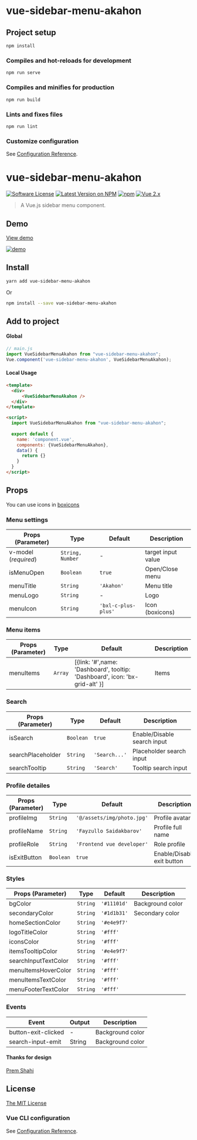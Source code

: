 # vue-sidebar-menu-akahon

## Project setup
```
npm install
```

### Compiles and hot-reloads for development
```
npm run serve
```

### Compiles and minifies for production
```
npm run build
```

### Lints and fixes files
```
npm run lint
```

### Customize configuration
See [Configuration Reference](https://cli.vuejs.org/config/).


# vue-sidebar-menu-akahon

[![Software License](https://img.shields.io/badge/license-MIT-brightgreen.svg?style=flat-square)](LICENSE)
[![Latest Version on NPM](https://img.shields.io/npm/v/vue-sidebar-menu-akahon.svg?style=flat-square)](https://www.npmjs.com/package/vue-sidebar-menu-akahon)
[![npm](https://img.shields.io/npm/dt/vue-sidebar-menu-akahon.svg?style=flat-square)](https://www.npmjs.com/package/vue-sidebar-menu-akahon)
[![Vue 2.x](https://img.shields.io/badge/vue-2.x-brightgreen.svg?style=flat-square)](https://vuejs.org)

> A Vue.js sidebar menu component. 
## Demo
[View demo](https://akahon.github.io/vue-sidebar-menu-akahon/)

[![demo](https://raw.githubusercontent.com/akahon/vue-sidebar-menu-akahon/main/src/assets/img/demo.gif)](https://akahon.github.io/vue-sidebar-menu-akahon/)
## Install

```bash
yarn add vue-sidebar-menu-akahon
```

Or

```bash
npm install --save vue-sidebar-menu-akahon
```

## Add to project

#### Global
```js
// main.js
import VueSidebarMenuAkahon from "vue-sidebar-menu-akahon";
Vue.component('vue-sidebar-menu-akahon', VueSidebarMenuAkahon);
```

#### Local Usage

```html
<template>
  <div>
      <VueSidebarMenuAkahon />
  </div>
</template>

<script>
  import VueSidebarMenuAkahon from "vue-sidebar-menu-akahon";
  
  export default {
    name: 'component.vue',
    components: {VueSidebarMenuAkahon},
    data() {
      return {}
    }
  }
</script>
```

## Props
You can use icons in [boxicons](https://boxicons.com/)
### Menu settings

Props (Parameter) | Type | Default | Description
--------- | ---- | ------- | -----------
v-model (*required*) | `String, Number` | - | target input value
isMenuOpen | `Boolean` | `true` | Open/Close menu
menuTitle | `String` | `'Akahon'` | Menu title 
menuLogo | `String` | - | Logo
menuIcon | `String` | `'bxl-c-plus-plus'` | Icon (boxicons)

### Menu items

Props (Parameter) | Type | Default | Description
--------- | ---- | ------- | -----------
menuItems | `Array` | [{link: '#',name: 'Dashboard', tooltip: 'Dashboard', icon: 'bx-grid-alt' }] | Items

### Search

Props (Parameter) | Type | Default | Description
--------- | ---- | ------- | -----------
isSearch | `Boolean` | `true` | Enable/Disable search input
searchPlaceholder | `String` | `'Search...'` | Placeholder search input
searchTooltip | `String` | `'Search'` | Tooltip search input

### Profile detailes

Props (Parameter) | Type | Default | Description
--------- | ---- | ------- | -----------
profileImg | `String` | `'@/assets/img/photo.jpg'` | Profile avatar
profileName | `String` | `'Fayzullo Saidakbarov'` | Profile full name
profileRole | `String` | `'Frontend vue developer'` | Role profile
isExitButton | `Boolean` | `true` | Enable/Disable exit button

### Styles

Props (Parameter) | Type | Default | Description
--------- | ---- | ------- | -----------
bgColor | `String` | `'#11101d'` | Background color
secondaryColor | `String` | `'#1d1b31'` | Secondary color
homeSectionColor | `String` | `'#e4e9f7'` | 
logoTitleColor | `String` | `'#fff'` | 
iconsColor | `String` | `'#fff'` | 
itemsTooltipColor | `String` | `'#e4e9f7'` | 
searchInputTextColor | `String` | `'#fff'` | 
menuItemsHoverColor | `String` | `'#fff'` | 
menuItemsTextColor | `String` | `'#fff'` | 
menuFooterTextColor | `String` | `'#fff'` | 

### Events

Event | Output |  Description
--------- | ---- | -----------
button-exit-clicked | - | Background color
search-input-emit | String | Background color

#### Thanks for design
[Prem Shahi](https://www.codinglabweb.com/2021/04/responsive-side-navigation-bar-in-html.html)

## License
[The MIT License](http://opensource.org/licenses/MIT)

### Vue CLI configuration
See [Configuration Reference](https://cli.vuejs.org/config/).
